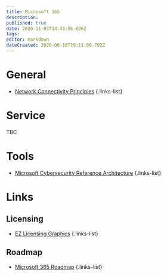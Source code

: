 ```yaml
---
title: Microsoft 365
description: 
published: true
date: 2020-11-03T14:43:56.626Z
tags: 
editor: markdown
dateCreated: 2020-06-16T19:11:00.702Z
---
```


# General
- [Network Connectivity Principles](https://wiki.imkarl.me/en/microsoft/microsoft-365/general/ncp)
{.links-list}

# Service
TBC

# Tools
- [Microsoft Cybersecurity Reference Architecture](https://gallery.technet.microsoft.com/Cybersecurity-Reference-883fb54c)
{.links-list}

# Links
## Licensing
- [EZ Licensing Graphics](https://github.com/AaronDinnage/Licensing)
{.links-list}

## Roadmap
- [Microsoft 365 Roadmap](https://www.microsoft.com/en-us/microsoft-365/roadmap)
{.links-list}

